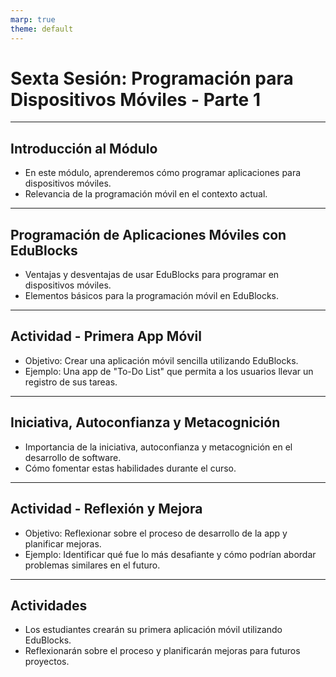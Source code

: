 ```yaml
---
marp: true
theme: default
---
```


# Sexta Sesión: Programación para Dispositivos Móviles - Parte 1

---

## Introducción al Módulo

- En este módulo, aprenderemos cómo programar aplicaciones para dispositivos móviles.
- Relevancia de la programación móvil en el contexto actual.

---

## Programación de Aplicaciones Móviles con EduBlocks

- Ventajas y desventajas de usar EduBlocks para programar en dispositivos móviles.
- Elementos básicos para la programación móvil en EduBlocks.

---

## Actividad - Primera App Móvil

- Objetivo: Crear una aplicación móvil sencilla utilizando EduBlocks.
- Ejemplo: Una app de "To-Do List" que permita a los usuarios llevar un registro de sus tareas.

---

## Iniciativa, Autoconfianza y Metacognición

- Importancia de la iniciativa, autoconfianza y metacognición en el desarrollo de software.
- Cómo fomentar estas habilidades durante el curso.

---

## Actividad - Reflexión y Mejora

- Objetivo: Reflexionar sobre el proceso de desarrollo de la app y planificar mejoras.
- Ejemplo: Identificar qué fue lo más desafiante y cómo podrían abordar problemas similares en el futuro.

---

## Actividades

- Los estudiantes crearán su primera aplicación móvil utilizando EduBlocks.
- Reflexionarán sobre el proceso y planificarán mejoras para futuros proyectos.
